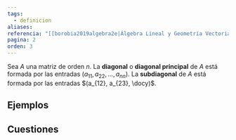 ```yaml
---
tags:
  - definicion
aliases: 
referencia: "[[borobia2019algebra2e|Álgebra Lineal y Geometría Vectorial (2a ed)]]"
pagina: 2
orden: 3
---
```

Sea $A$ una matriz de orden $n$. La **diagonal** o **diagonal principal** de $A$ está formada por las entradas $(a_{11}, a_{22}, \dots, a_{nn})$.
La **subdiagonal** de $A$ está formada por las entradas $(a_{12}, a_{23}, \docy)$.

## Ejemplos

## Cuestiones
